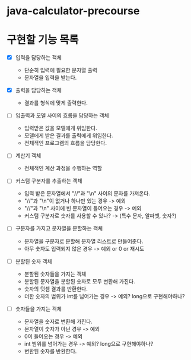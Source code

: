 # java-calculator-precourse

# 구현할 기능 목록

- [X] 입력을 담당하는 객체
    - 단순히 입력에 필요한 문자열 출력
    - 문자열을 입력을 받는다.

- [X] 출력을 담당하는 객체
    - 결과를 형식에 맞게 출력한다.

- [ ] 입출력과 모델 사이의 흐름을 담당하는 객체
    - 입력받은 값을 모델에게 위임한다.
    - 모델에게 받은 결과를 출력에게 위임한다.
    - 전체적인 프로그램의 흐름을 담당한다.

- [ ] 계산기 객체
    - 전체적인 계산 과정을 수행하는 역할

- [ ] 커스텀 구분자를 추출하는 객체
    - 입력 받은 문자열에서 "//"과 "\n" 사이의 문자를 가져온다.
    - "//"과 "\n"이 없거나 하나만 있는 경우 -> 예외
    - "//"과 "\n" 사이에 빈 문자열이 들어오는 경우 -> 예외
    - 커스텀 구분자로 숫자를 사용할 수 있나? -> (특수 문자, 알파벳, 숫자?)

- [ ] 구분자를 가지고 문자열을 분할하는 객체
    - 문자열을 구분자로 분할해 문자열 리스트로 만들어준다.
    - 아무 숫자도 입력되지 않은 경우 -> 예외 or 0 or 재시도

- [ ] 분할된 숫자 객체
    - 분할된 숫자들을 가지는 객체
    - 분할된 문자열을 분할된 숫자로 모두 변환해 가진다.
    - 숫자의 덧셈 결과를 반환한다.
    - 더한 숫자의 범위가 int를 넘어가는 경우 -> 예외? long으로 구현해야하나?

- [ ] 숫자들을 가지는 객체
    - 문자열을 숫자로 변환해 가진다.
    - 문자열이 숫자가 아닌 경우 -> 예외
    - 0이 들어오는 경우 -> 예외
    - int 범위를 넘어가는 경우 -> 예외? long으로 구현해야하나?
    - 변환된 숫자를 반환한다.
